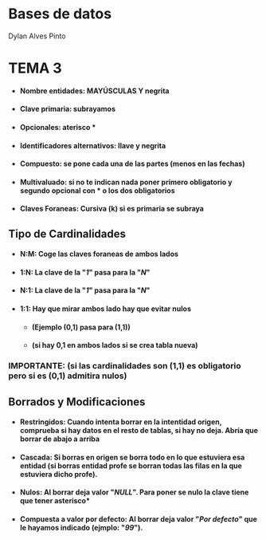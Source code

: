 # Bases de datos 
Dylan Alves Pinto

# TEMA 3


- #### Nombre entidades: MAYÚSCULAS Y negrita

- #### Clave primaria: subrayamos

- #### Opcionales: aterisco *

- #### Identificadores alternativos: llave y negrita

- #### Compuesto: se pone cada una de las partes (menos en las fechas)

- #### Multivaluado: si no te indican nada poner primero obligatorio y segundo opcional con * o los dos obligatorios

- #### Claves Foraneas: Cursiva (k) si es primaria se subraya

## Tipo de Cardinalidades

- #### N:M: Coge las claves foraneas de ambos lados 
- #### 1:N: La clave de la "*1*" pasa para la "*N*" 
- #### N:1: La clave de la "*1*" pasa para la "*N*" 
- #### 1:1: Hay que mirar ambos lado hay que evitar nulos 
    - #### (Ejemplo (0,1) pasa para (1,1)) 
    -  #### (si hay 0,1 en ambos lados si se crea tabla nueva)


### IMPORTANTE: (si las cardinalidades son (1,1) es obligatorio pero si es (0,1) admitira nulos)

## Borrados y Modificaciones

- #### Restringidos: Cuando intenta borrar en la intentidad origen, comprueba si hay datos en el resto de tablas, si hay no deja. Abría que borrar de abajo a arriba 
- #### Cascada: Si borras en origen se borra todo en lo que estuviera esa entidad (si borras entidad profe se borran todas las filas en la que estuviera dicho profe).
- #### Nulos: Al borrar deja valor "*NULL*". Para poner se nulo la clave tiene que tener asterisco*
- #### Compuesta a valor por defecto: Al borrar deja valor "*Por defecto*" que le hayamos indicado (ejmplo: "*99*").